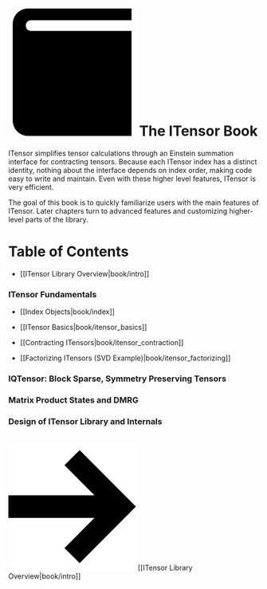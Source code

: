 # <img src="docs/book/icon.png" class="largeicon">  The ITensor Book

ITensor simplifies tensor
calculations through an Einstein summation interface for contracting tensors.
Because each ITensor index has a distinct identity, nothing about the interface
depends on index order, making code easy to write and maintain.
Even with these higher level features, ITensor is very efficient.

The goal of this book is to quickly familiarize users with the 
main features of ITensor. Later chapters turn to advanced features and
customizing higher-level parts of the library.

# Table of Contents

- [[ITensor Library Overview|book/intro]]

### ITensor Fundamentals

- [[Index Objects|book/index]]

- [[ITensor Basics|book/itensor_basics]]

- [[Contracting ITensors|book/itensor_contraction]]

- [[Factorizing ITensors (SVD Example)|book/itensor_factorizing]]

<!--- [[Case Study: TRG Algorithm|book/trg]]-->

<!--
- [[Sparse ITensors (combiners, diagonal,...)|book/itensor_sparse]]
-->

### IQTensor: Block Sparse, Symmetry Preserving Tensors

<!--
- [[IQTensor Overview|book/iqtensor_overview]]
- [[IQIndex Objects|book/iqindex]]
- [[IQTensor Basics|book/iqtensor_basics]]
-->

### Matrix Product States and DMRG

### Design of ITensor Library and Internals

<!--
- [[Dynamic Storage System|book/dynamic_storage]]
- [[Scale Factors (LogNum)|book/scale_factors]]
- [[TensorRef Layer|book/tensorref]]
-->

<br/>
<span style="float:right;"><img src="docs/arrowright.png" class="icon"> 
[[ITensor Library Overview|book/intro]]
</span>
